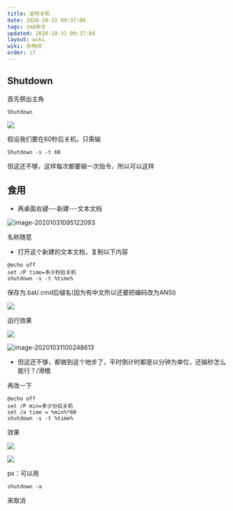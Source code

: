 ```yaml
---
title: 定时关机
date: 2020-10-31 09:37:04
tags: cmd命令
updated: 2020-10-31 09:37:04
layout: wiki
wiki: 杂物间
order: 17
---
```


## Shutdown

首先祭出主角

```
Shutdown
```

![](https://raw.thun888.xyz/thun888/tuku/master/img/20201031094718.png)

假设我们要在60秒后关机，只需输

```
Shutdown -s -t 60
```

但这还不够，这样每次都要输一次指令，所以可以这样

## 食用

- 再桌面右键---新建---文本文档

![image-20201031095122093](https://raw.thun888.xyz/thun888/tuku/master/img/image-20201031095122093.png)

名称随意

- 打开这个新建的文本文档，复制以下内容

```
@echo off
set /P time=多少秒后关机 
shutdown -s -t %time%
```

保存为.bat/.cmd后缀名(因为有中文所以还要把编码改为ANSI)

![](https://raw.thun888.xyz/thun888/tuku/master/img/20201031095819.png)

运行效果

![](https://raw.thun888.xyz/thun888/tuku/master/img/20201031100207.png)

![image-20201031100248613](https://raw.thun888.xyz/thun888/tuku/master/img/image-20201031100248613.png)

- 但这还不够，都做到这个地步了，平时倒计时都是以分钟为单位，还输秒怎么能行？/滑稽

再改一下

```
@echo off
set /P min=多少分后关机 
set /a time = %min%*60
shutdown -s -t %time%
```

效果

![](https://raw.thun888.xyz/thun888/tuku/master/img/20201031100717.png)

![](https://raw.thun888.xyz/thun888/tuku/master/img/20201031100735.png)

ps：可以用

```
shutdown -a
```

来取消